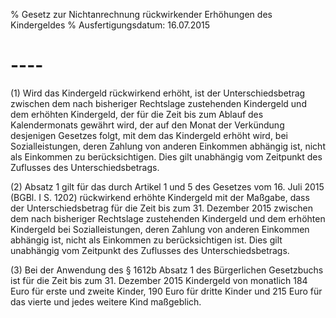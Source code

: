 % Gesetz zur Nichtanrechnung rückwirkender Erhöhungen des Kindergeldes
% Ausfertigungsdatum: 16.07.2015
 
# ----

(1) Wird das Kindergeld rückwirkend erhöht, ist der Unterschiedsbetrag zwischen dem nach bisheriger Rechtslage zustehenden Kindergeld und dem erhöhten Kindergeld, der für die Zeit bis zum Ablauf des Kalendermonats gewährt wird, der auf den Monat der Verkündung desjenigen Gesetzes folgt, mit dem das Kindergeld erhöht wird, bei Sozialleistungen, deren Zahlung von anderen Einkommen abhängig ist, nicht als Einkommen zu berücksichtigen. Dies gilt unabhängig vom Zeitpunkt des Zuflusses des Unterschiedsbetrags.

(2) Absatz 1 gilt für das durch Artikel 1 und 5 des Gesetzes vom 16. Juli 2015 (BGBl. I S. 1202) rückwirkend erhöhte Kindergeld mit der Maßgabe, dass der Unterschiedsbetrag für die Zeit bis zum 31. Dezember 2015 zwischen dem nach bisheriger Rechtslage zustehenden Kindergeld und dem erhöhten Kindergeld bei Sozialleistungen, deren Zahlung von anderen Einkommen abhängig ist, nicht als Einkommen zu berücksichtigen ist. Dies gilt unabhängig vom Zeitpunkt des Zuflusses des Unterschiedsbetrags.

(3) Bei der Anwendung des § 1612b Absatz 1 des Bürgerlichen Gesetzbuchs ist für die Zeit bis zum 31. Dezember 2015 Kindergeld von monatlich 184 Euro für erste und zweite Kinder, 190 Euro für dritte Kinder und 215 Euro für das vierte und jedes weitere Kind maßgeblich.
